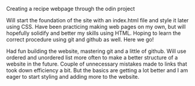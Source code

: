 Creating a recipe webpage through the odin project

Will start the foundation of the site with an index.html file
and style it later using CSS. Have been practicing making web
pages on my own, but will hopefully solidify and better my skills
using HTML. Hoping to learn the correct procedure using git
and github as well. Here we go!

Had fun building the website, mastering git and a little of github.
Will use ordered and unordered list more often to make a better structure
of a website in the future. Couple of unnecessary mistakes made to links
that took down efficiency a bit. But the basics are getting a lot better and
I am eager to start styling and adding more to the website.